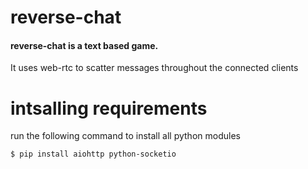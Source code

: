 # reverse-chat
#### reverse-chat is a text based game.
It uses web-rtc to scatter messages throughout the connected clients
# intsalling requirements
run the following command to install all python modules
```bash
$ pip install aiohttp python-socketio
```
